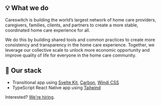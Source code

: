 ## 💡 What we do

Careswitch is building the world’s largest network of home care providers, caregivers, families, clients, and partners to create a more stable, coordinated home care experience for all.

We do this by building shared tools and common practices to create more consistency and transparency in the home care experience. Together, we leverage our collective scale to unlock more economic opportunity and improve quality of life for everyone in the home care community.

## 🔧 Our stack

- Transitional app using [Svelte Kit](https://kit.svelte.dev/), [Carbon](https://carbon-svelte.vercel.app/), [Windi CSS](https://windicss.org/)
- TypeScript React Native app using [Tailwind](https://github.com/jaredh159/tailwind-react-native-classnames/tree/v2#tailwind-react-native-classnames-v2-%EF%B8%8F)

Interested? [We're hiring](https://www.careswitch.com/careers?gh_jid=4029827004).
